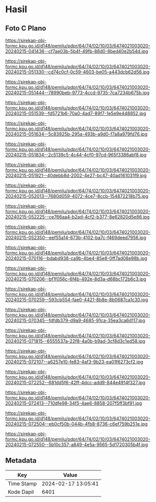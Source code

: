 # Hasil

## Foto C Plano

https://sirekap-obj-formc.kpu.go.id/d148/pemilu/pdpr/64/74/02/10/03/6474021003020-20240215-041436--cf7ae03b-5b4f-49fb-88d0-8bed40e2b54d.jpg

https://sirekap-obj-formc.kpu.go.id/d148/pemilu/pdpr/64/74/02/10/03/6474021003020-20240215-051330--cd74c0cf-0c59-4603-be05-a443dcb62d56.jpg

https://sirekap-obj-formc.kpu.go.id/d148/pemilu/pdpr/64/74/02/10/03/6474021003020-20240215-051444--78990beb-9773-4ccd-9735-7ca7234b675b.jpg

https://sirekap-obj-formc.kpu.go.id/d148/pemilu/pdpr/64/74/02/10/03/6474021003020-20240215-051539--fd5721b6-70a0-4ad7-89f7-1e5e9e448852.jpg

https://sirekap-obj-formc.kpu.go.id/d148/pemilu/pdpr/64/74/02/10/03/6474021003020-20240215-051634--5c83925b-295a-493b-a9d0-f7a8a979fd76.jpg

https://sirekap-obj-formc.kpu.go.id/d148/pemilu/pdpr/64/74/02/10/03/6474021003020-20240215-051834--2c5139c5-4c44-4cf0-97cd-965f3386abf8.jpg

https://sirekap-obj-formc.kpu.go.id/d148/pemilu/pdpr/64/74/02/10/03/6474021003020-20240215-051921--40debb8d-2002-4e27-bc47-40ad161031f9.jpg

https://sirekap-obj-formc.kpu.go.id/d148/pemilu/pdpr/64/74/02/10/03/6474021003020-20240215-052013--7680d059-4072-4ce7-8ccb-154872218b75.jpg

https://sirekap-obj-formc.kpu.go.id/d148/pemilu/pdpr/64/74/02/10/03/6474021003020-20240215-052225--ce766aa4-b2ad-4cf2-b377-8e62820d5e86.jpg

https://sirekap-obj-formc.kpu.go.id/d148/pemilu/pdpr/64/74/02/10/03/6474021003020-20240215-052350--eef55a14-673b-4102-ba7c-f469deed7956.jpg

https://sirekap-obj-formc.kpu.go.id/d148/pemilu/pdpr/64/74/02/10/03/6474021003020-20240215-070116--bdabd938-ca9b-4be4-85e8-0ff7ad08e98b.jpg

https://sirekap-obj-formc.kpu.go.id/d148/pemilu/pdpr/64/74/02/10/03/6474021003020-20240215-070206--bf1f056c-6f4b-492e-8d3a-d68bc172b6c3.jpg

https://sirekap-obj-formc.kpu.go.id/d148/pemilu/pdpr/64/74/02/10/03/6474021003020-20240215-070259--593cb554-fae0-4421-8b8e-8b0687ca1c30.jpg

https://sirekap-obj-formc.kpu.go.id/d148/pemilu/pdpr/64/74/02/10/03/6474021003020-20240215-070345--fdfdb379-d9a9-4685-91ca-35ea3ca6d117.jpg

https://sirekap-obj-formc.kpu.go.id/d148/pemilu/pdpr/64/74/02/10/03/6474021003020-20240215-071815--6555537a-22f8-4a0b-b9ad-3cf8d3c1ed58.jpg

https://sirekap-obj-formc.kpu.go.id/d148/pemilu/pdpr/64/74/02/10/03/6474021003020-20240215-072107--a6257e10-fe83-4af3-9b23-ea01f6273cf2.jpg

https://sirekap-obj-formc.kpu.go.id/d148/pemilu/pdpr/64/74/02/10/03/6474021003020-20240215-072252--681dd5f6-42ff-4dcc-add9-844e4914f327.jpg

https://sirekap-obj-formc.kpu.go.id/d148/pemilu/pdpr/64/74/02/10/03/6474021003020-20240215-072413--710dfe98-34f5-4ae6-8858-207f5ff3bf91.jpg

https://sirekap-obj-formc.kpu.go.id/d148/pemilu/pdpr/64/74/02/10/03/6474021003020-20240215-072504--eb0cf50b-044b-4fb8-8736-c6ef759b251e.jpg

https://sirekap-obj-formc.kpu.go.id/d148/pemilu/pdpr/64/74/02/10/03/6474021003020-20240215-072550--5b10c357-a849-4e5a-9565-5d1720305b4f.jpg


## Metadata

| Key        | Value               |
| ---------- | ------------------- |
| Time Stamp | 2024-02-17 13:05:41 |
| Kode Dapil | 6401                |




